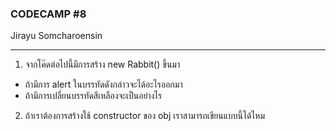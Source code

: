 ### CODECAMP #8
Jirayu Somcharoensin    
___
1. จากโค๊ดต่อไปนี้มีการสร้าง new Rabbit() ขึ้นมา
+ ถ้ามีการ alert ในบรรทัดดังกล่าวจะได้อะไรออกมา
+ ถ้ามีการเปลี่ยนบรรทัดสีเหลืองจะเป็นอย่างไร
2. ถ้าเราต้องการสร้างใช้ constructor ของ obj เราสามารถเขียนแบบนี้ได้ไหม




